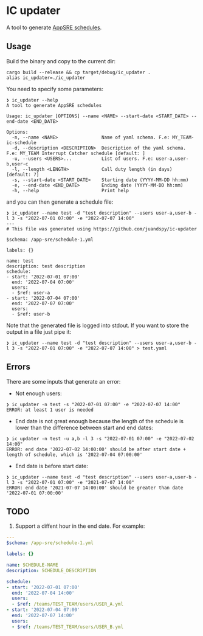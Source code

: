 # IC updater

A tool to generate [AppSRE schedules](https://github.com/app-sre/qontract-schemas/blob/main/schemas/app-sre/schedule-1.yml).

## Usage

Build the binary and copy to the current dir:
```
cargo build --release && cp target/debug/ic_updater .
alias ic_updater=./ic_updater
```

You need to specify some parameters:

```
❯ ic_updater --help
A tool to generate AppSRE schedules

Usage: ic_updater [OPTIONS] --name <NAME> --start-date <START_DATE> --end-date <END_DATE>

Options:
  -n, --name <NAME>                Name of yaml schema. F.e: MY_TEAM-ic-schedule
  -d, --description <DESCRIPTION>  Description of the yaml schema. F.e: MY_TEAM Interrupt Catcher schedule [default: ]
  -u, --users <USERS>...           List of users. F.e: user-a,user-b,user-c
  -l, --length <LENGTH>            Call duty length (in days) [default: 7]
  -s, --start-date <START_DATE>    Starting date (YYYY-MM-DD hh:mm)
  -e, --end-date <END_DATE>        Ending date (YYYY-MM-DD hh:mm)
  -h, --help                       Print help
```

and you can then generate a schedule file:

```
❯ ic_updater --name test -d "test description" --users user-a,user-b -l 3 -s "2022-07-01 07:00" -e "2022-07-07 14:00"
---
# This file was generated using https://github.com/juandspy/ic-updater

$schema: /app-sre/schedule-1.yml

labels: {}

name: test
description: test description
schedule:
- start: '2022-07-01 07:00'
  end: '2022-07-04 07:00'
  users:
  - $ref: user-a
- start: '2022-07-04 07:00'
  end: '2022-07-07 07:00'
  users:
  - $ref: user-b
```

Note that the generated file is logged into stdout. If you want to store the 
output in a file just pipe it: 

```
❯ ic_updater --name test -d "test description" --users user-a,user-b -l 3 -s "2022-07-01 07:00" -e "2022-07-07 14:00" > test.yaml
```

## Errors

There are some inputs that generate an error:

- Not enough users:
```
❯ ic_updater -n test -s "2022-07-01 07:00" -e "2022-07-07 14:00"
ERROR: at least 1 user is needed
```
- End date is not great enough because the length of the schedule is lower than the difference between start and end dates:
```
❯ ic_updater -n test -u a,b -l 3 -s "2022-07-01 07:00" -e "2022-07-02 14:00"
ERROR: end date '2022-07-02 14:00:00' should be after start date + length of schedule, which is '2022-07-04 07:00:00'
```
- End date is before start date:
```
❯ ic_updater --name test -d "test description" --users user-a,user-b -l 3 -s "2022-07-01 07:00" -e "2021-07-07 14:00"
ERROR: end date '2021-07-07 14:00:00' should be greater than date '2022-07-01 07:00:00'
```

##  TODO

1. Support a diffent hour in the end date. For example:
```yaml
---
$schema: /app-sre/schedule-1.yml

labels: {}

name: SCHEDULE-NAME
description: SCHEDULE_DESCRIPTION

schedule:
- start: '2022-07-01 07:00'
  end: '2022-07-04 14:00'
  users:
  - $ref: /teams/TEST_TEAM/users/USER_A.yml
- start: '2022-07-04 07:00'
  end: '2022-07-07 14:00'
  users:
  - $ref: /teams/TEST_TEAM/users/USER_B.yml
```